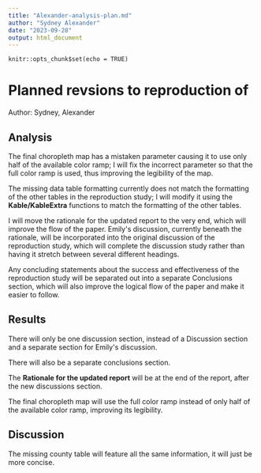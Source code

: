 ```yaml
---
title: "Alexander-analysis-plan.md"
author: "Sydney Alexander"
date: "2023-09-28"
output: html_document
---
```


```{r setup, include=FALSE}
knitr::opts_chunk$set(echo = TRUE)
```

# Planned revsions to reproduction of

Author: Sydney, Alexander

## Analysis

The final choropleth map has a mistaken parameter causing it to use only half of the available color ramp; I will fix the incorrect parameter so that the full color ramp is used, thus improving the legibility of the map.

The missing data table formatting currently does not match the formatting of the other tables in the reproduction study; I will modify it using the **Kable/KableExtra** functions to match the formatting of the other tables.

I will move the rationale for the updated report to the very end, which will improve the flow of the paper. Emily's discussion, currently beneath the rationale, will be incorporated into the original discussion of the reproduction study, which will complete the discussion study rather than having it stretch between several different headings.

Any concluding statements about the success and effectiveness of the reproduction study will be separated out into a separate Conclusions section, which will also improve the logical flow of the paper and make it easier to follow.

## Results

There will only be one discussion section, instead of a Discussion section and a separate section for Emily's discussion.

There will also be a separate conclusions section.

The **Rationale for the updated report** will be at the end of the report, after the new discussions section.

The final choropleth map will use the full color ramp instead of only half of the available color ramp, improving its legibility.

## Discussion

The missing county table will feature all the same information, it will just be more concise.